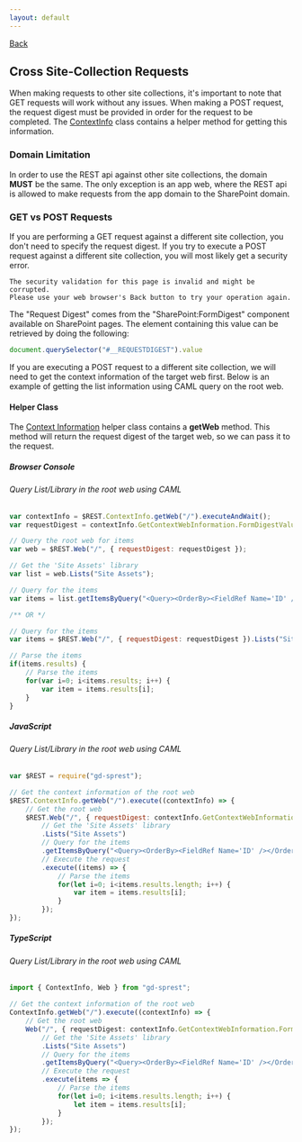 ```yaml
---
layout: default
---
```

<div class="page-info" markdown="1">

[Back](/topics)
## Cross Site-Collection Requests

</div>

When making requests to other site collections, it's important to note that GET requests will work without any issues. When making a POST request, the request digest must be provided in order for the request to be completed. The [ContextInfo](context-info) class contains a helper method for getting this information.
### Domain Limitation
In order to use the REST api against other site collections, the domain **MUST** be the same. The only exception is an app web, where the REST api is allowed to make requests from the app domain to the SharePoint domain.

### GET vs POST Requests
If you are performing a GET request against a different site collection, you don't need to specify the request digest. If you try to execute a POST request against a different site collection, you will most likely get a security error.
```
The security validation for this page is invalid and might be corrupted.
Please use your web browser's Back button to try your operation again.
```
The "Request Digest" comes from the "SharePoint:FormDigest" component available on SharePoint pages. The element containing this value can be retrieved by doing the following:
```js
document.querySelector("#__REQUESTDIGEST").value
```

If you are executing a POST request to a different site collection, we will need to get the context information of the target web first. Below is an example of getting the list information using CAML query on the root web.

#### Helper Class
The [Context Information](/topics/context-info) helper class contains a **getWeb** method. This method will return the request digest of the target web, so we can pass it to the request.

##### Browser Console
###### Query List/Library in the root web using CAML
```js
var contextInfo = $REST.ContextInfo.getWeb("/").executeAndWait();
var requestDigest = contextInfo.GetContextWebInformation.FormDigestValue;

// Query the root web for items
var web = $REST.Web("/", { requestDigest: requestDigest });

// Get the 'Site Assets' library
var list = web.Lists("Site Assets");

// Query for the items
var items = list.getItemsByQuery("<Query><OrderBy><FieldRef Name='ID' /></OrderBy></Query>").executeAndWait();

/** OR */

// Query for the items
var items = $REST.Web("/", { requestDigest: requestDigest }).Lists("Site Assets").getItemsByQuery("<Query><OrderBy><FieldRef Name='ID' /></OrderBy></Query>").executeAndWait();

// Parse the items
if(items.results) {
    // Parse the items
    for(var i=0; i<items.results; i++) {
        var item = items.results[i];
    }
}
```
##### JavaScript
###### Query List/Library in the root web using CAML
```js
var $REST = require("gd-sprest");

// Get the context information of the root web
$REST.ContextInfo.getWeb("/").execute((contextInfo) => {
    // Get the root web
    $REST.Web("/", { requestDigest: contextInfo.GetContextWebInformation.FormDigestValue })
        // Get the 'Site Assets' library
        .Lists("Site Assets")
        // Query for the items
        .getItemsByQuery("<Query><OrderBy><FieldRef Name='ID' /></OrderBy></Query>")
        // Execute the request
        .execute((items) => {
            // Parse the items
            for(let i=0; i<items.results.length; i++) {
                var item = items.results[i];
            }
        });
});
```
##### TypeScript
###### Query List/Library in the root web using CAML
```ts
import { ContextInfo, Web } from "gd-sprest";

// Get the context information of the root web
ContextInfo.getWeb("/").execute((contextInfo) => {
    // Get the root web
    Web("/", { requestDigest: contextInfo.GetContextWebInformation.FormDigestValue })
        // Get the 'Site Assets' library
        .Lists("Site Assets")
        // Query for the items
        .getItemsByQuery("<Query><OrderBy><FieldRef Name='ID' /></OrderBy></Query>")
        // Execute the request
        .execute(items => {
            // Parse the items
            for(let i=0; i<items.results.length; i++) {
                let item = items.results[i];
            }
        });
});
```